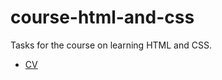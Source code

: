 # course-html-and-css

Tasks for the course on learning HTML and CSS.


- [CV](https://sergiobng.github.io/course-html-and-css/cv/resume)
